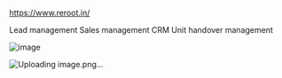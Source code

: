 https://www.reroot.in/

Lead management
Sales management
CRM
Unit handover management

![image](https://github.com/dhanunjaykumar/reroot-b2b/assets/7019691/cbbf4ec7-2614-4eb7-811d-7e2a498c9c9a)

![Uploading image.png…]()


